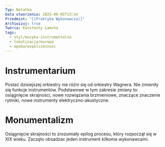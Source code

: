 ```yaml
---
Typ: Notatka
Data utworzenia: 2025-06-05T13:54
Przedmiot: "[[Praktyka Wykonawcza]]"
Archiwizuj: true
Twórca: Konstanty Lamcha
tags:
  - styl/muzyka-instrumentalna
  - lokalizacja/europa
  - epoka/wspolczesnosc
---
```

# Instrumentarium

Postać dzisiejszej orkiestry nie różni się od orkiestry Wagnera. Nie zmieniły się funkcje instrumentów. Podstawowe w tym zakresie zmiany to: osiągnięcie skrajności, nowe rozwiązania brzmieniowe, znaczące znaczenie rytmiki, nowe instrumenty elektryczno-akustyczne.

# Monumentalizm

Osiągnięcie skrajności to zrozumiały epilog procesu, który rozpoczął się w XIX wieku. Zaczęto obsadzac jeden instrument kilkoma wykonawcami.